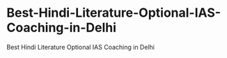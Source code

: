 # Best-Hindi-Literature-Optional-IAS-Coaching-in-Delhi
Best Hindi Literature Optional IAS Coaching in Delhi
